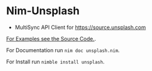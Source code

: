 # Nim-Unsplash

- MultiSync API Client for https://source.unsplash.com

[For Examples see the Source Code.](https://github.com/juancarlospaco/nim-unsplash/blob/master/src/unsplash.nim#L103-L114).

For Documentation run `nim doc unsplash.nim`.

For Install run `nimble install unsplash`.
